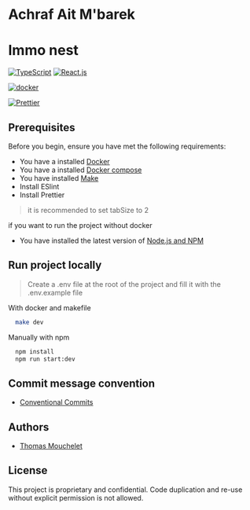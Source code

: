 # Achraf Ait M'barek
# Immo nest

[![TypeScript](https://img.shields.io/badge/TypeScript-007ACC?style=for-the-badge&logo=typescript&logoColor=white)](https://www.typescriptlang.org/docs/)
[![React.js](https://img.shields.io/badge/-ReactJs-61DAFB?logo=react&logoColor=white&style=for-the-badge)]()

[![docker](https://img.shields.io/badge/Docker-2CA5E0?style=for-the-badge&logo=docker&logoColor=white)](https://www.docker.com/)

[![Prettier](https://img.shields.io/badge/Prettier-1B2B34?style=for-the-badge&logo=prettier&logoColor=white)](https://prettier.io/)

## Prerequisites

Before you begin, ensure you have met the following requirements:

- You have a installed [Docker](https://docs.docker.com/get-docker/)
- You have a installed [Docker compose](https://docs.docker.com/compose/)
- You have installed [Make](https://www.gnu.org/software/make/manual/make.html)
- Install ESlint
- Install Prettier

> it is recommended to set tabSize to 2

if you want to run the project without docker
- You have installed the latest version of [Node.js and NPM](https://nodejs.org/en/download/)

## Run project locally
> Create a .env file at the root of the project and fill it with the .env.example file

With docker and makefile
```bash
  make dev
```

Manually with npm
```bash
  npm install
  npm run start:dev
```

## Commit message convention
- [Conventional Commits](https://www.conventionalcommits.org/en/v1.0.0/)

## Authors
- [Thomas Mouchelet](https://github.com/ThomasMouchelet)

## License

This project is proprietary and confidential. Code duplication and re-use without explicit permission is not allowed.
